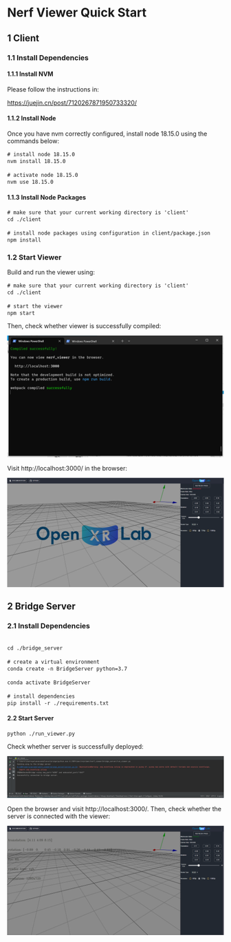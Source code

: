 # Nerf Viewer Quick Start

## 1 Client

### 1.1 Install Dependencies

#### 1.1.1 Install NVM

Please follow the instructions in:

https://juejin.cn/post/7120267871950733320/

#### 1.1.2 Install Node

Once you have nvm correctly configured, install node 18.15.0 using the commands below:

```shell
# install node 18.15.0
nvm install 18.15.0

# activate node 18.15.0
nvm use 18.15.0
```

#### 1.1.3 Install Node Packages


```shell
# make sure that your current working directory is 'client'
cd ./client

# install node packages using configuration in client/package.json
npm install
```

### 1.2 Start Viewer

Build and run the viewer using:

```shell
# make sure that your current working directory is 'client'
cd ./client

# start the viewer
npm start
```

Then, check whether viewer is successfully compiled:

![alt viewer_compile_success](./doc/viewer_compile_success.png)

Visit http://localhost:3000/ in the browser:

![alt viewer](./doc/viewer.png)

## 2 Bridge Server

### 2.1 Install Dependencies

```shell

cd ./bridge_server

# create a virtual environment
conda create -n BridgeServer python=3.7

conda activate BridgeServer

# install dependencies
pip install -r ./requirements.txt
```

#### 2.2 Start Server

```
python ./run_viewer.py
```

Check whether server is successfully deployed:

![alt run_viewer](./doc/run_viewer.png)

Open the browser and visit http://localhost:3000/. Then, check whether the server is connected with the viewer:

![alt viewer_connected](./doc/viewer_connected.png)